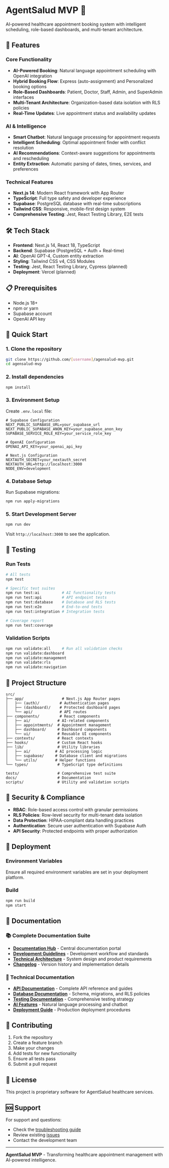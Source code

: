 # AgentSalud MVP 🏥

AI-powered healthcare appointment booking system with intelligent scheduling, role-based dashboards, and multi-tenant architecture.

## 🚀 Features

### Core Functionality
- **AI-Powered Booking**: Natural language appointment scheduling with OpenAI integration
- **Hybrid Booking Flow**: Express (auto-assignment) and Personalized booking options
- **Role-Based Dashboards**: Patient, Doctor, Staff, Admin, and SuperAdmin interfaces
- **Multi-Tenant Architecture**: Organization-based data isolation with RLS policies
- **Real-Time Updates**: Live appointment status and availability updates

### AI & Intelligence
- **Smart Chatbot**: Natural language processing for appointment requests
- **Intelligent Scheduling**: Optimal appointment finder with conflict resolution
- **AI Recommendations**: Context-aware suggestions for appointments and rescheduling
- **Entity Extraction**: Automatic parsing of dates, times, services, and preferences

### Technical Features
- **Next.js 14**: Modern React framework with App Router
- **TypeScript**: Full type safety and developer experience
- **Supabase**: PostgreSQL database with real-time subscriptions
- **Tailwind CSS**: Responsive, mobile-first design system
- **Comprehensive Testing**: Jest, React Testing Library, E2E tests

## 🛠️ Tech Stack

- **Frontend**: Next.js 14, React 18, TypeScript
- **Backend**: Supabase (PostgreSQL + Auth + Real-time)
- **AI**: OpenAI GPT-4, Custom entity extraction
- **Styling**: Tailwind CSS v4, CSS Modules
- **Testing**: Jest, React Testing Library, Cypress (planned)
- **Deployment**: Vercel (planned)

## 📋 Prerequisites

- Node.js 18+ 
- npm or yarn
- Supabase account
- OpenAI API key

## 🚀 Quick Start

### 1. Clone the repository
```bash
git clone https://github.com/[username]/agensalud-mvp.git
cd agensalud-mvp
```

### 2. Install dependencies
```bash
npm install
```

### 3. Environment Setup
Create `.env.local` file:
```env
# Supabase Configuration
NEXT_PUBLIC_SUPABASE_URL=your_supabase_url
NEXT_PUBLIC_SUPABASE_ANON_KEY=your_supabase_anon_key
SUPABASE_SERVICE_ROLE_KEY=your_service_role_key

# OpenAI Configuration
OPENAI_API_KEY=your_openai_api_key

# Next.js Configuration
NEXTAUTH_SECRET=your_nextauth_secret
NEXTAUTH_URL=http://localhost:3000
NODE_ENV=development
```

### 4. Database Setup
Run Supabase migrations:
```bash
npm run apply-migrations
```

### 5. Start Development Server
```bash
npm run dev
```

Visit `http://localhost:3000` to see the application.

## 🧪 Testing

### Run Tests
```bash
# All tests
npm test

# Specific test suites
npm run test:ai          # AI functionality tests
npm run test:api         # API endpoint tests
npm run test:database    # Database and RLS tests
npm run test:e2e         # End-to-end tests
npm run test:integration # Integration tests

# Coverage report
npm run test:coverage
```

### Validation Scripts
```bash
npm run validate:all     # Run all validation checks
npm run validate:dashboard
npm run validate:management
npm run validate:rls
npm run validate:navigation
```

## 📁 Project Structure

```
src/
├── app/                 # Next.js App Router pages
│   ├── (auth)/         # Authentication pages
│   ├── (dashboard)/    # Protected dashboard pages
│   └── api/            # API routes
├── components/         # React components
│   ├── ai/            # AI-related components
│   ├── appointments/  # Appointment management
│   ├── dashboard/     # Dashboard components
│   └── ui/            # Reusable UI components
├── contexts/          # React contexts
├── hooks/             # Custom React hooks
├── lib/               # Utility libraries
│   ├── ai/           # AI processing logic
│   ├── supabase/     # Database client and migrations
│   └── utils/        # Helper functions
└── types/             # TypeScript type definitions

tests/                 # Comprehensive test suite
docs/                  # Documentation
scripts/               # Utility and validation scripts
```

## 🔐 Security & Compliance

- **RBAC**: Role-based access control with granular permissions
- **RLS Policies**: Row-level security for multi-tenant data isolation
- **Data Protection**: HIPAA-compliant data handling practices
- **Authentication**: Secure user authentication with Supabase Auth
- **API Security**: Protected endpoints with proper authorization

## 🚀 Deployment

### Environment Variables
Ensure all required environment variables are set in your deployment platform.

### Build
```bash
npm run build
npm start
```

## 📖 Documentation

### 📚 Complete Documentation Suite
- **[Documentation Hub](docs/README.md)** - Central documentation portal
- **[Development Guidelines](docs/DEVELOPMENT.md)** - Development workflow and standards
- **[Technical Architecture](docs/ARCHITECTURE.md)** - System design and product requirements
- **[Changelog](docs/CHANGELOG.md)** - Version history and implementation details

### 🔧 Technical Documentation
- **[API Documentation](docs/api/README.md)** - Complete API reference and guides
- **[Database Documentation](docs/database/README.md)** - Schema, migrations, and RLS policies
- **[Testing Documentation](docs/testing/README.md)** - Comprehensive testing strategy
- **[AI Features](docs/ai/README.md)** - Natural language processing and chatbot
- **[Deployment Guide](docs/deployment/README.md)** - Production deployment procedures

## 🤝 Contributing

1. Fork the repository
2. Create a feature branch
3. Make your changes
4. Add tests for new functionality
5. Ensure all tests pass
6. Submit a pull request

## 📄 License

This project is proprietary software for AgentSalud healthcare services.

## 🆘 Support

For support and questions:
- Check the [troubleshooting guide](docs/troubleshooting/)
- Review existing [issues](../../issues)
- Contact the development team

---

**AgentSalud MVP** - Transforming healthcare appointment management with AI-powered intelligence.
